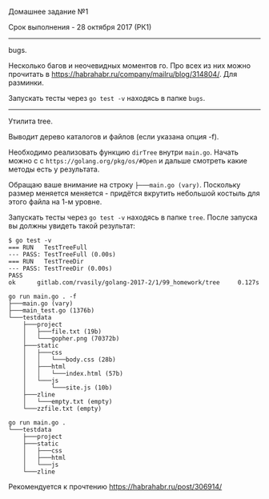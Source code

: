 Домашнее задание №1

Срок выполнения - 28 октября 2017 (РК1)

----

bugs.

Несколько багов и неочевидных моментов го. Про всех из них можно прочитать в https://habrahabr.ru/company/mailru/blog/314804/. Для разминки.

Запускать тесты через `go test -v` находясь в папке `bugs`.

----

Утилита tree.

Выводит дерево каталогов и файлов (если указана опция -f).

Необходимо реализовать функцию `dirTree` внутри `main.go`. Начать можно с с `https://golang.org/pkg/os/#Open` и дальше смотреть какие методы есть у результата.

Обращаю ваше внимание на строку `├───main.go (vary)`. Поскольку размер меняется меняется - придётся вкрутить небольшой костыль для этого файла на 1-м уровне.

Запускать тесты через `go test -v` находясь в папке `tree`. После запуска вы должны увидеть такой результат:
```
$ go test -v
=== RUN   TestTreeFull
--- PASS: TestTreeFull (0.00s)
=== RUN   TestTreeDir
--- PASS: TestTreeDir (0.00s)
PASS
ok      gitlab.com/rvasily/golang-2017-2/1/99_homework/tree     0.127s
```

```
go run main.go . -f
├───main.go (vary)
├───main_test.go (1376b)
└───testdata
	├───project
	│	├───file.txt (19b)
	│	└───gopher.png (70372b)
	├───static
	│	├───css
	│	│	└───body.css (28b)
	│	├───html
	│	│	└───index.html (57b)
	│	└───js
	│		└───site.js (10b)
	├───zline
	│	└───empty.txt (empty)
	└───zzfile.txt (empty)
```

```
go run main.go .
└───testdata
	├───project
	├───static
	│	├───css
	│	├───html
	│	└───js
	└───zline
```

Рекомендуется к прочтению https://habrahabr.ru/post/306914/